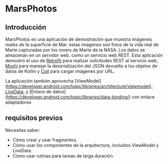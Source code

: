 MarsPhotos 
==================================
Introducción
------------

MarsPhotos es una aplicación de demostración que muestra imágenes reales de la superficie de Mar. estas imagenes son
fotos de la vida real de Marte capturadas por los rovers de Marte de la NASA. Los datos se almacenan en un servidor web.
como un servicio web REST. Esta aplicación demostró el uso de [Retrofit](https://square.github.io/retrofit/) para realizar solicitudes REST al servicio web, [Moshi](https://github.com/square/moshi) para
manejar la deserialización del JSON devuelto a los objetos de datos de Kotlin y [Coil](https://coil-kt.github.io/coil/) para cargar imágenes por URL.

La aplicación también aprovecha [ViewModel] (https://developer.android.com/topic/libraries/architecture/viewmodel),
[LiveData](https://developer.android.com/topic/libraries/architecture/livedata), y
[Enlace de datos] (https://developer.android.com/topic/libraries/data-binding/) con enlace
adaptadores

requisitos previos
--------------

Necesitas saber:
- Cómo crear y usar fragmentos.
- Cómo usar los componentes de la arquitectura, incluidos ViewModel y LiveData.
- Cómo usar rutinas para tareas de larga duración.

